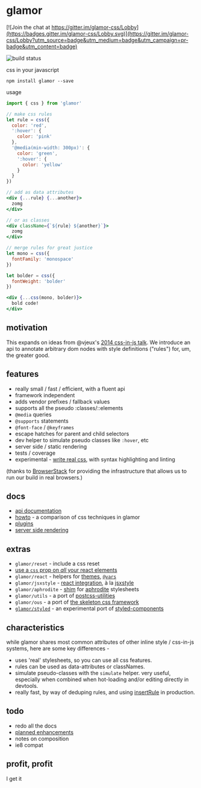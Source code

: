 # glamor

[![Join the chat at https://gitter.im/glamor-css/Lobby](https://badges.gitter.im/glamor-css/Lobby.svg)](https://gitter.im/glamor-css/Lobby?utm_source=badge&utm_medium=badge&utm_campaign=pr-badge&utm_content=badge)

![build status](https://travis-ci.org/threepointone/glamor.svg)

css in your javascript

`npm install glamor --save`

usage 
```jsx
import { css } from 'glamor'

// make css rules 
let rule = css({ 
  color: 'red',
  ':hover': {
    color: 'pink'
  },
  '@media(min-width: 300px)': {
    color: 'green',
    ':hover': {
      color: 'yellow'
    }
  }
})

// add as data attributes
<div {...rule} {...another}>
  zomg
</div>

// or as classes 
<div className={`${rule} ${another}`}>
  zomg
</div>

// merge rules for great justice 
let mono = css({
  fontFamily: 'monospace'
})

let bolder = css({
  fontWeight: 'bolder'
})

<div {...css(mono, bolder)}>
  bold code!
</div>

```

motivation
---

This expands on ideas from @vjeux's [2014 css-in-js talk](https://speakerdeck.com/vjeux/react-css-in-js).
We introduce an api to annotate arbitrary dom nodes with style definitions ("rules") for, um, the greater good.

features
---

- really small / fast / efficient, with a fluent api
- framework independent
- adds vendor prefixes / fallback values 
- supports all the pseudo :classes/::elements
- `@media` queries
- `@supports` statements
- `@font-face` / `@keyframes`
- escape hatches for parent and child selectors 
- dev helper to simulate pseudo classes like `:hover`, etc
- server side / static rendering
- tests / coverage
- experimental - [write real css](https://github.com/threepointone/glamor/blob/master/docs/css.md), with syntax highlighting and linting 


(thanks to [BrowserStack](https://www.browserstack.com/) for providing the infrastructure that allows us to run our build in real browsers.)

docs 
---
- [api documentation](https://github.com/threepointone/glamor/blob/master/docs/api.md)
- [howto](https://github.com/threepointone/glamor/blob/master/docs/howto.md) - a comparison of css techniques in glamor
- [plugins](https://github.com/threepointone/glamor/blob/master/docs/plugins.md)
- [server side rendering](https://github.com/threepointone/glamor/blob/master/docs/server.md)

extras 
---

- `glamor/reset` - include a css reset
- [use a `css` prop on *all* your react elements](https://github.com/threepointone/glamor/blob/master/docs/createElement.md)
- `glamor/react` - helpers for [themes](https://github.com/threepointone/glamor/blob/master/docs/themes.md), [`@vars`](https://github.com/threepointone/glamor/blob/master/docs/vars.md)
- `glamor/jsxstyle` - [react integration](https://github.com/threepointone/glamor/blob/master/docs/jsxstyle.md), à la [jsxstyle](https://github.com/petehunt/jsxstyle/)
- `glamor/aphrodite` - [shim](https://github.com/threepointone/glamor/blob/master/docs/aphrodite.md) for [aphrodite](https://github.com/Khan/aphrodite) stylesheets
- `glamor/utils` - a port of [postcss-utilities](https://github.com/ismamz/postcss-utilities)
- `glamor/ous` - a port of [the skeleton css framework](http://getskeleton.com)
- [`glamor/styled`](https://github.com/threepointone/glamor/blob/master/docs/styled.md) - an experimental port of [styled-components](https://styled-components.com/)


characteristics
---

while glamor shares most common attributes of other inline style / css-in-js systems,
here are some key differences -

- uses 'real' stylesheets, so you can use all css features. 
- rules can be used as data-attributes or classNames. 
- simulate pseudo-classes with the `simulate` helper. very useful, especially when combined when hot-loading and/or editing directly in devtools.
- really fast, by way of deduping rules, and using [insertRule](https://developer.mozilla.org/en-US/docs/Web/API/CSSStyleSheet/insertRule) in production.


todo
---

- redo all the docs
- [planned enhancements](https://github.com/threepointone/glamor/issues?q=is%3Aopen+is%3Aissue+label%3Aenhancement)
- notes on composition
- ie8 compat

profit, profit
---

I get it

